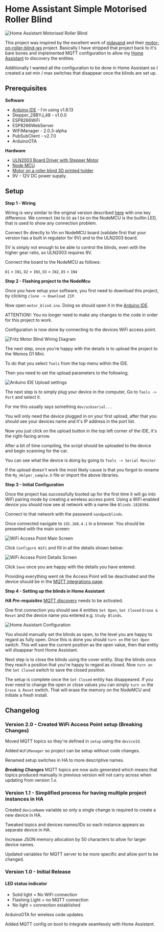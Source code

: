 # Home Assistant Simple Motorised Roller Blind

![Home Assistant Motorised Roller Blind](files/repo_image.png#center)

This project was inspired by the excellent work of [nidayand](https://github.com/nidayand) and their [motor-on-roller-blind-ws](https://github.com/nidayand/motor-on-roller-blind-ws) project. Basically I have stripped that project back to it's bare bones and implemented MQTT configuration to allow my [Home Assistant](https://home-assistant.io) to discovery the entities.

Additionally I wanted all the configuration to be done in Home Assistant so I created a set min / max switches that disappear once the blinds are set up.

## Prerequisites ##

**Software**
* [Arduino IDE](https://www.arduino.cc/en/main/software) - I'm using v1.8.13
* Stepper_28BYJ_48 - v1.0.0
* ESP8266WiFi
* ESP8266WebServer
* WiFiManager - 2.0.3-alpha
* PubSubClient - v2.7.0
* ArduinoOTA

**Hardware**

* [ULN2003 Board Driver with Stepper Motor](https://www.amazon.co.uk/gp/product/B07RLLKFGK/ref=ppx_yo_dt_b_asin_title_o02_s00?ie=UTF8&psc=1)
* [Node MCU](https://www.amazon.co.uk/AZDelivery-NodeMcu-Amica-Development-including/dp/B06Y1LZLLY)
* [Motor on a roller blind 3D printed holder](https://www.thingiverse.com/thing:2392856)
* 9V - 12V DC power supply.

## Setup ##

**Step 1 - Wiring**

Wiring is very similar to the original version described [here](https://www.thingiverse.com/thing:2392856) with one key difference. We connect `IN4` to `D5` as I `D4` on the NodeMCU is the builtin LED, that is used to show any connection problem.

Connect 9v directly to Vin on NodeMCU board (validate first that your version has a built in regulator for 9V) and to the ULN2003 board.

5V is simply not enough to be able to control the blinds, even with the higher gear ratio, so ULN2003 requires 9V.

Connect the board to the NodeMCU as follows:

`D1` = `IN1`, `D2` = `IN3`, `D3` = `IN2`, `D5` = `IN4`

**Step 2 - Flashing project to the NodeMcu**

Once you have setup your software, you first need to download this project, by clicking `clone -> Download ZIP`.

Now open `motor_blind.ino`. Doing so should open it in the [Arduino IDE](https://www.arduino.cc/en/main/software).

ATTENTION!: You no longer need to make any changes to the code in order for this project to work.

Configuration is now done by connecting to the devices WiFi access point.

![Fritz Motor Blind Wiring Diagram](files/motor_blind_fritz.png)

The next step, once you're happy with the details is to upload the project to the Wemos D1 Mini.

To do that you select `Tools` from the top menu within the IDE.

Then you need to set the upload parameters to the following;

![Arduino IDE Upload settings](files/upload_settings.png)

The next step is to simply plug your device in the computer, Go to `Tools -> Port` and select it.

For me this usually says something `dev/usbserial...`

You will only need the device plugged in on your first upload, after that you should see your devices name and it's IP address in the port list.

Now you just click on the upload button in the top left corner of the IDE, it's the right-facing arrow.

After a bit of time compiling, the script should be uploaded to the device and begin scanning for the car.

You can see what the device is doing by going to `Tools -> Serial Monitor`

If the upload doesn't work the most likely cause is that you forgot to rename the `My_Helper_sample.h` file or import the above libraries.

**Step 3 - Initial Configuration**

Once the project has successfully booted up for the first time it will go into WiFi pairing mode by creating a wireless access point. Using a WiFi enabled device you should now see at network with a name like `Blinds-1828394`.

Connect to that network with the password `nandpezblinds`.

Once connected navigate to `192.168.4.1` in a browser. You should be presented with the main screen:

![WiFi Access Point Main Screen](files/wifi_ap_main.png)

Click `Configure WiFi` and fill in all the details shown below:

![WiFi Access Point Details Screen](files/wifi_ap_details.png)

Click `Save` once you are happy with the details you have entered.

Providing everything went ok the Access Point will be deactivated and the device should be in the [MQTT integrations page](https://www.home-assistant.io/integrations/mqtt/).

**Step 4 - Setting up the blinds in Home Assistant**

***HA Pre-requisites***
[MQTT discovery](https://www.home-assistant.io/docs/mqtt/discovery/) needs to be activated.

One first connection you should see 4 entities `Set Open`, `Set Closed` `Erase & Reset` and the device name you entered e.g. `Study Blinds`.

![Home Assistant Configuration](files/ha_config.png)

You should manually set the blinds as open, to the level you are happy to regard as fully open. Once this is done you should `turn on` the `Set Open` switch. This will save the current position as the open value, then that entity will disappear front Home Assistant.

Next step is to close the blinds using the cover entity. Stop the blinds once they reach a position that you're happy to regard as closed. Now `turn on` the `Set Closed` switch to save the closed position.

The setup is complete once the `Set Closed` entity has disappeared. If you ever need to change the open or close values you can simply `turn on` the `Erase & Reset` switch. That will erase the memory on the NodeMCU and initiate a fresh install.

## Changelog ##

### Version 2.0 - Created WiFi Access Point setup (Breaking Changes) ###

Moved MQTT topics so they're defined in `setup` using the `deviceId`.

Added `WiFiManager` so project can be setup without code changes.

Renamed setup switches in HA to more descriptive names.

***Breaking Changes***
MQTT topics are now auto generated which means that topics produced manually in previous version will not carry across when updating from version 1.x.

### Version 1.1 - Simplified process for having multiple project instances in HA ###

Created `deviceName` variable so only a single change is required to create a new device in HA.

Tweaked topics and devices names/IDs so each instance appears as separate device in HA.

Increase JSON memory allocation by 50 characters to allow for larger device names.

Updated variables for MQTT server to be more specific and allow port to be changed.

### Version 1.0 - Initial Release ###

#### LED status indicator ####
* Solid light = No WiFi connection
* Flashing Light = no MQTT connection
* No light = connection established

ArduinoOTA for wireless code updates.

Added MQTT config on boot to integrate seamlessly with Home Assistant.
